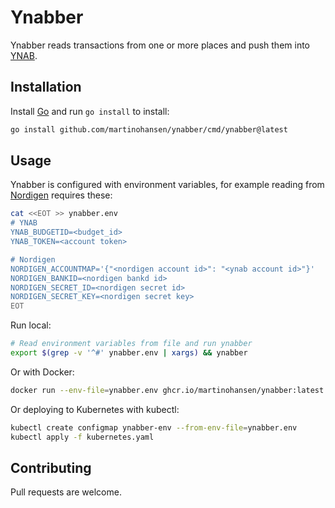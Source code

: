 # Ynabber

Ynabber reads transactions from one or more places and push them into
[YNAB](https://www.youneedabudget.com/).

## Installation

Install [Go](https://go.dev/) and run `go install` to install:

```bash
go install github.com/martinohansen/ynabber/cmd/ynabber@latest
```

## Usage

Ynabber is configured with environment variables, for example reading from
[Nordigen](https://nordigen.com/en/) requires these:

```bash
cat <<EOT >> ynabber.env
# YNAB
YNAB_BUDGETID=<budget_id>
YNAB_TOKEN=<account token>

# Nordigen
NORDIGEN_ACCOUNTMAP='{"<nordigen account id>": "<ynab account id>"}'
NORDIGEN_BANKID=<nordigen bankd id>
NORDIGEN_SECRET_ID=<nordigen secret id>
NORDIGEN_SECRET_KEY=<nordigen secret key>
EOT
```

Run local:

```bash
# Read environment variables from file and run ynabber
export $(grep -v '^#' ynabber.env | xargs) && ynabber
```

Or with Docker:

```bash
docker run --env-file=ynabber.env ghcr.io/martinohansen/ynabber:latest
```

Or deploying to Kubernetes with kubectl:

```bash
kubectl create configmap ynabber-env --from-env-file=ynabber.env
kubectl apply -f kubernetes.yaml
```

## Contributing

Pull requests are welcome.
